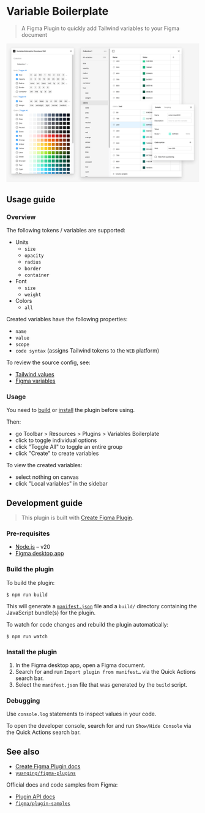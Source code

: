 # Variable Boilerplate

> A Figma Plugin to quickly add Tailwind variables to your Figma document

![splash](splash.png)

## Usage guide

### Overview

The following tokens / variables are supported:

- Units
  - `size`
  - `opacity`
  - `radius`
  - `border`
  - `container`
- Font
  - `size`
  - `weight`
- Colors
  - `all`

Created variables have the following properties:

- `name`
- `value`
- `scope`
- `code syntax` (assigns Tailwind tokens to the `WEB` platform)

To review the source config, see:

- [Tailwind values](blob/main/src/config/tailwind.ts)
- [Figma variables](blob/main/src/config/figma.ts)

### Usage

You need to [build](#build-the-plugin) or [install](https://www.figma.com/community/plugin/1281668905420544225/variables-starter) the plugin before using.

Then:

- go Toolbar > Resources > Plugins > Variables Boilerplate
- click to toggle individual options
- click "Toggle All" to toggle an entire group
- click "Create" to create variables

To view the created variables:

- select nothing on canvas
- click "Local variables" in the sidebar

## Development guide

> This plugin is built with [Create Figma Plugin](https://yuanqing.github.io/create-figma-plugin/).

### Pre-requisites

- [Node.js](https://nodejs.org) – v20
- [Figma desktop app](https://figma.com/downloads/)

### Build the plugin

To build the plugin:

```
$ npm run build
```

This will generate a [`manifest.json`](https://figma.com/plugin-docs/manifest/) file and a `build/` directory containing the JavaScript bundle(s) for the plugin.

To watch for code changes and rebuild the plugin automatically:

```
$ npm run watch
```

### Install the plugin

1. In the Figma desktop app, open a Figma document.
2. Search for and run `Import plugin from manifest…` via the Quick Actions search bar.
3. Select the `manifest.json` file that was generated by the `build` script.

### Debugging

Use `console.log` statements to inspect values in your code.

To open the developer console, search for and run `Show/Hide Console` via the Quick Actions search bar.

## See also

- [Create Figma Plugin docs](https://yuanqing.github.io/create-figma-plugin/)
- [`yuanqing/figma-plugins`](https://github.com/yuanqing/figma-plugins#readme)

Official docs and code samples from Figma:

- [Plugin API docs](https://figma.com/plugin-docs/)
- [`figma/plugin-samples`](https://github.com/figma/plugin-samples#readme)
